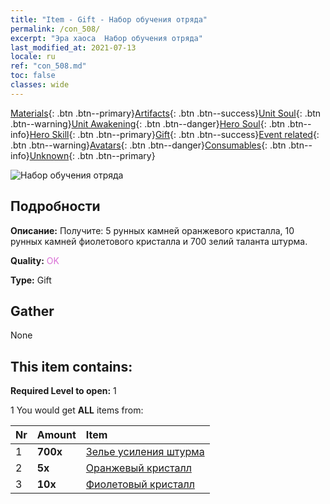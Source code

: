 ```yaml
---
title: "Item - Gift - Набор обучения отряда"
permalink: /con_508/
excerpt: "Эра хаоса  Набор обучения отряда"
last_modified_at: 2021-07-13
locale: ru
ref: "con_508.md"
toc: false
classes: wide
---
```

 [Materials](/ItemsRU/){: .btn .btn--primary}[Artifacts](/ItemsRU/Artifacts/){: .btn .btn--success}[Unit Soul](/ItemsRU/UnitSoul/){: .btn .btn--warning}[Unit Awakening](/ItemsRU/UnitAwakening/){: .btn .btn--danger}[Hero Soul](/ItemsRU/HeroSoul/){: .btn .btn--info}[Hero Skill](/ItemsRU/HeroSkill/){: .btn .btn--primary}[Gift](/ItemsRU/Gift/){: .btn .btn--success}[Event related](/ItemsRU/Events/){: .btn .btn--warning}[Avatars](/ItemsRU/Avatars/){: .btn .btn--danger}[Consumables](/ItemsRU/Consumables/){: .btn .btn--info}[Unknown](/ItemsRU/Unknown/){: .btn .btn--primary}

 ![Набор обучения отряда](/images/t/i_907128.png)

## Подробности
 **Описание:** Получите: 5 рунных камней оранжевого кристалла, 10 рунных камней фиолетового кристалла и 700 зелий таланта штурма.

 **Quality:** <span style="color: #DA70D6">OK</span>

 **Type:** Gift

## Gather

  None

## This item contains:

 **Required Level to open:** 1

 1 You would get **ALL** items  from:

  | Nr | Amount |     Item    |
  |:---|:-------|:------------|
  | 1 |  **700x** | [Зелье усиления штурма](/ItemsRU/con_788/) |  | 
  | 2 |  **5x** | [Оранжевый кристалл](/ItemsRU/con_730/) |  | 
  | 3 |  **10x** | [Фиолетовый кристалл](/ItemsRU/con_720/) |  | 
